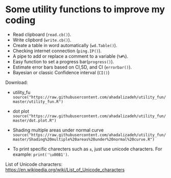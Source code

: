 # Some utility functions  to improve my coding
* Read clipboard (`read.cb()`).
* Write clipbord (`write.cb()`).
* Create a table in word automatically (`wd.Table()`).
* Checking internet connection (`ping.IP()`).
* A pipe to add or replace a comment to a variable (`%#%`).
* Easy function to set a progress bar(`progress()`).
* Estimate error bars based on CI,SD, and CI (`errorbar()`).
* Bayesian or classic Confidence interval (`CI()`)



Download:     
* utility_fu
`source("https://raw.githubusercontent.com/ahadalizadeh/utility_fun/master/utility_fun.R")`
* dot plot
 `source("https://raw.githubusercontent.com/ahadalizadeh/utility_fun/master/dot.plot.R")`

* Shading multiple areas under normal curve
`source("https://raw.githubusercontent.com/ahadalizadeh/utility_fun/master/Shading%20multiple%20areas%20under%20normal%20curve.R")`


* To print specific charecters such as `±`, just use unicode characters. For example: `print('\u00B1')`.

List of Unicode characters: https://en.wikipedia.org/wiki/List_of_Unicode_characters

  
